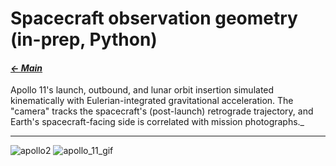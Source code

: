 # Spacecraft observation geometry (in-prep, Python)

#### _[&larr; Main](index.md)_

Apollo 11's launch, outbound, and lunar orbit insertion simulated kinematically with Eulerian-integrated gravitational acceleration. The "camera" tracks the spacecraft's (post-launch) retrograde trajectory, and Earth's spacecraft-facing side is correlated with mission photographs._

---

![apollo2](https://github.com/user-attachments/assets/1208ac55-4caa-4661-97c0-d3815ee26b21) ![apollo_11_gif](https://github.com/user-attachments/assets/96d4ae1f-4a64-45f8-956a-58c730b1526b)
